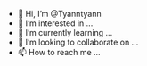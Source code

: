 - 👋 Hi, I’m @Tyanntyann
- 👀 I’m interested in ...
- 🌱 I’m currently learning ...
- 💞️ I’m looking to collaborate on ...
- 📫 How to reach me ...

<!---
Tyanntyann/Tyanntyann is a ✨ special ✨ repository because its `README.md` (this file) appears on your GitHub profile.
You can click the Preview link to take a look at your changes.
--->
